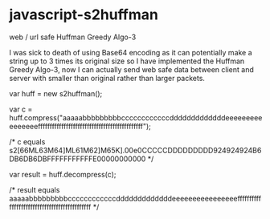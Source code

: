 # javascript-s2huffman
web / url safe Huffman Greedy Algo-3

I was sick to death of using Base64 encoding as it can potentially make a string up to 3 times its original size so I have implemented the Huffman Greedy Algo-3, now I can actually send web safe data between client and server with smaller than original rather than larger packets.

var huff = new s2huffman();

var c = huff.compress("aaaaabbbbbbbbbccccccccccccdddddddddddddeeeeeeeeeeeeeeeefffffffffffffffffffffffffffffffffffffffffffff");

/* c equals s2[66ML63M64]ML61M62]M65K].00e0CCCCCDDDDDDDDD924924924B6DB6DB6DBFFFFFFFFFFFE00000000000 */

var result = huff.decompress(c);

/* result equals aaaaabbbbbbbbbccccccccccccdddddddddddddeeeeeeeeeeeeeeeefffffffffffffffffffffffffffffffffffffffffffff */
